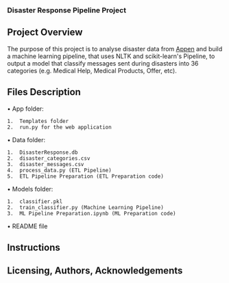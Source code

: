 ### Disaster Response Pipeline Project

## Project Overview
The purpose of this project is to analyse disaster data from [Appen](https://appen.com/) and build a machine learning pipeline, that uses NLTK and scikit-learn's Pipeline, to output a model that classify messages sent during disasters into 36 categories (e.g. Medical Help, Medical Products, Offer, etc). 

## Files Description

•	App folder:

    1. 	Templates folder
    2.	run.py for the web application
    
•	Data folder:

    1.	DisasterResponse.db
    2.	disaster_categories.csv
    3.	disaster_messages.csv
    4.	process_data.py (ETL Pipeline)
    5.  ETL Pipeline Preparation (ETL Preparation code)
    
•	Models folder:

    1.	classifier.pkl
    2.	train_classifier.py (Machine Learning Pipeline)
    3.	ML Pipeline Preparation.ipynb (ML Preparation code)
    
•	README file


## Instructions

## Licensing, Authors, Acknowledgements
